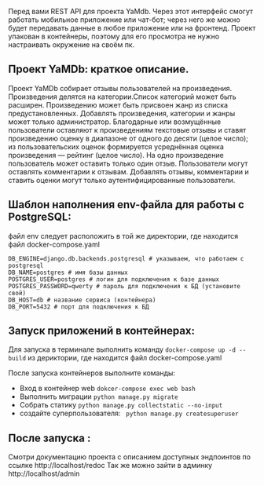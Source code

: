 Перед вами REST API для проекта YaMdb. Через этот интерфейс смогут работать мобильное приложение или чат-бот; через него же можно будет передавать данные в любое приложение или на фронтенд. Проект упакован в контейнеры, поэтому для его просмотра не нужно настраивать окружение на своём пк. 

## Проект YaMDb: краткое описание.
Проект YaMDb собирает отзывы пользователей на произведения. Произведения делятся на категории.Список категорий может быть расширен. Произведению может быть присвоен жанр из списка предустановленных.
Добавлять произведения, категории и жанры может только администратор. Благодарные или возмущённые пользователи оставляют к произведениям текстовые отзывы и ставят произведению оценку в диапазоне от одного до десяти (целое число); из пользовательских оценок формируется усреднённая оценка произведения — рейтинг (целое число). На одно произведение пользователь может оставить только один отзыв.
Пользователи могут оставлять комментарии к отзывам. Добавлять отзывы, комментарии и ставить оценки могут только аутентифицированные пользователи.

## Шаблон наполнения env-файла для работы с PostgreSQL:
файл env следует расположить в той же директории, где находится файл docker-compose.yaml

``` 
DB_ENGINE=django.db.backends.postgresql # указываем, что работаем с postgresql 
DB_NAME=postgres # имя базы данных
POSTGRES_USER=postgres # логин для подключения к базе данных
POSTGRES_PASSWORD=qwerty # пароль для подключения к БД (установите свой)
DB_HOST=db # название сервиса (контейнера)
DB_PORT=5432 # порт для подключения к БД
```

## Запуск приложений в контейнерах:
Для запуска в терминале выполнить команду ``` docker-compose up -d --build ``` из дериктории, где находится файл docker-compose.yaml

После запуска контейнеров выполните команды:
- Вход в контейнер web ``` dokcer-compose exec web bash ```
- Выполнить миграции ``` python manage.py migrate ```
- Собрать статику ``` python manage.py collectstatic --no-input ```
- создайте суперпользователя: ``` python manage.py createsuperuser```

## После запуска :
Смотри документацию проекта с описанием доступных эндпоинтов по ссылке http://localhost/redoc
Так же можно зайти в админку http://localhost/admin 





